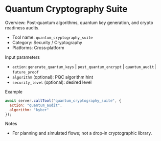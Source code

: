 # Quantum Cryptography Suite

Overview: Post‑quantum algorithms, quantum key generation, and crypto readiness audits.

- Tool name: `quantum_cryptography_suite`
- Category: Security / Cryptography
- Platforms: Cross‑platform

Input parameters
- `action`: `generate_quantum_keys` | `post_quantum_encrypt` | `quantum_audit` | `future_proof`
- `algorithm` (optional): PQC algorithm hint
- `security_level` (optional): desired level

Example
```javascript
await server.callTool("quantum_cryptography_suite", {
  action: "quantum_audit",
  algorithm: "kyber"
});
```

Notes
- For planning and simulated flows; not a drop‑in cryptographic library.
